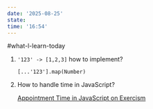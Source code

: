 ```yaml
---
date: '2025-08-25'
state:
time: '16:54'
---
```


#what-l-learn-today

1.  `'123' -> [1,2,3]` how to implement?

    `[...'123'].map(Number)`

2.  How to handle time in JavaScript?

    [Appointment Time in JavaScript on Exercism](https://exercism.org/tracks/javascript/exercises/appointment-time)
